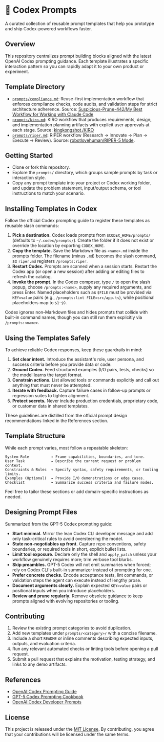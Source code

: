 # 📂 Codex Prompts

A curated collection of reusable prompt templates that help you prototype and ship Codex-powered workflows faster.

## Overview

This repository centralizes prompt building blocks aligned with the latest OpenAI Codex prompting guidance. Each template illustrates a specific interaction pattern so you can rapidly adapt it to your own product or experiment.

## Template Directory

- [`prompts/compliance.md`](prompts/compliance.md): Reuse-first implementation workflow that enforces compliance checks, code audits, and validation steps for strict architecture adherence. Source: [Suspicious-Prune-442/My Best Workflow for Working with Claude Code](https://www.reddit.com/r/ClaudeAI/comments/1m3pol4/my_best_workflow_for_working_with_claude_code/)
- [`prompts/kiro.md`](prompts/kiro.md): KIRO workflow that produces requirements, design, and implementation planning artifacts with explicit user approvals at each stage. Source: [kingkongshot
/KIRO](https://github.com/kingkongshot/prompts/blob/main/prompts/kiro/spec.md)
- [`prompts/riper.md`](prompts/riper.md): RIPER workflow (Research → Innovate → Plan → Execute → Review). Source: [robotlovehuman/RIPER-5 Mode](https://forum.cursor.com/t/i-created-an-amazing-mode-called-riper-5-mode-fixes-claude-3-7-drastically/65516).

## Getting Started

- Clone or fork this repository.
- Explore the `prompts/` directory, which groups sample prompts by task or interaction style.
- Copy any prompt template into your project or Codex working folder, and update the problem statement, input/output schema, or tool instructions to match your scenario.

## Installing Templates in Codex

Follow the official Codex prompting guide to register these templates as reusable slash commands:

1. **Pick a destination.** Codex loads prompts from `$CODEX_HOME/prompts/` (defaults to `~/.codex/prompts/`). Create the folder if it does not exist or override the location by exporting `CODEX_HOME`.
2. **Copy the template.** Save the Markdown file as `<name>.md` inside the prompts folder. The filename (minus `.md`) becomes the slash command, so `riper.md` registers `/prompts:riper`.
3. **Restart Codex.** Prompts are scanned when a session starts. Restart the Codex app (or open a new session) after adding or editing files to refresh the catalog.
4. **Invoke the prompt.** In the Codex composer, type `/` to open the slash popup, choose `/prompts:<name>`, supply any required arguments, and press Enter. Named placeholders such as `$FILE` must be provided via `KEY=value` pairs (e.g., `/prompts:lint FILE=src/app.ts`), while positional placeholders map to `$1`–`$9`.

Codex ignores non-Markdown files and hides prompts that collide with built-in command names, though you can still run them explicitly via `/prompts:<name>`.

## Using the Templates Safely

To achieve reliable Codex responses, keep these guardrails in mind:

1. **Set clear intent.** Introduce the assistant's role, user persona, and success criteria before you provide data or code.
2. **Ground Codex.** Feed structured examples (I/O pairs, tests, checks) so the model learns the target format.
3. **Constrain actions.** List allowed tools or commands explicitly and call out anything that must never be attempted.
4. **Iterate with feedback.** Capture failure cases in follow-up prompts or regression suites to tighten alignment.
5. **Protect secrets.** Never include production credentials, proprietary code, or customer data in shared templates.

These guidelines are distilled from the official prompt design recommendations linked in the References section.

## Template Structure

While each prompt varies, most follow a repeatable skeleton:

```text
System Role          → Frame capabilities, boundaries, and tone.
User Task            → Describe the current request or problem context.
Constraints & Rules  → Specify syntax, safety requirements, or tooling limits.
Examples (Optional)  → Provide I/O demonstrations or edge cases.
Checklist            → Summarize success criteria and failure modes.
```

Feel free to tailor these sections or add domain-specific instructions as needed.

## Designing Prompt Files

Summarized from the GPT-5 Codex prompting guide:

- **Start minimal.** Mirror the lean Codex CLI developer message and add only task-critical rules to avoid oversteering the model.
- **State non-negotiables up front.** Capture repo conventions, safety boundaries, or required tools in short, explicit bullet lists.
- **Limit tool exposure.** Declare only the shell and `apply_patch` unless your workflow genuinely requires more; trim verbose tool blurbs.
- **Skip preambles.** GPT-5 Codex will not emit summaries when forced; rely on Codex CLI's built-in summarizer instead of prompting for one.
- **Prefer concrete checks.** Encode acceptance tests, lint commands, or validation steps the agent can execute instead of lengthy prose.
- **Document arguments clearly.** Explain expected `KEY=value` pairs or positional inputs when you introduce placeholders.
- **Review and prune regularly.** Remove obsolete guidance to keep prompts aligned with evolving repositories or tooling.

## Contributing

1. Review the existing prompt categories to avoid duplication.
2. Add new templates under `prompts/<category>/` with a concise filename.
3. Include a short `README` or inline comments describing expected inputs, outputs, and evaluation criteria.
4. Run any relevant automated checks or linting tools before opening a pull request.
5. Submit a pull request that explains the motivation, testing strategy, and links to any demo artifacts.

## References

- [OpenAI Codex Prompting Guide](https://github.com/openai/codex/blob/main/docs/prompts.md)
- [GPT-5 Codex Prompting Cookbook](https://cookbook.openai.com/examples/gpt-5-codex_prompting_guide)
- [OpenAI Codex Developer Prompts](https://developers.openai.com/codex/prompting)

## License

This project is released under the [MIT License](./LICENSE). By contributing, you agree that your contributions will be licensed under the same terms.
